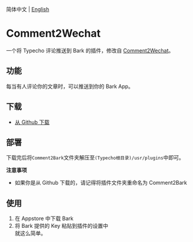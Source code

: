 简体中文 | [English](https://github.com/JDYuuki/Comment2Bark/blob/main/docs/README_EN.md)
# Comment2Wechat
一个将 Typecho 评论推送到 Bark 的插件，修改自 [Comment2Wechat](https://github.com/Tsuk1ko/Comment2Wechat)。

## 功能
每当有人评论你的文章时，可以推送到你的 Bark App。    


## 下载
- [从 Github 下载](https://github.com/JDYuuki/Commont2Bark/archive/refs/heads/main.zip "从 Github 下载")

## 部署
下载完后将`Comment2Bark`文件夹解压至`(Typecho根目录)/usr/plugins`中即可。    

**注意事项**
- 如果你是从 Github 下载的，请记得将插件文件夹重命名为 Comment2Bark

## 使用
1. 在 Appstore 中下载 Bark  
2. 将 Bark 提供的 Key 粘贴到插件的设置中  
就这么简单。
